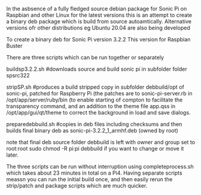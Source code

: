 In the asbsence of a fully fledged source debian package for Sonic Pi on Raspbian and other Linux for the latest versions this is an attempt to create a binary deb package which is build from source autoamtically.
Alternative versions ofr other distributions eg Ubuntu 20.04 are also being developed

To create a binary deb for Sonic Pi version 3.2.2
This version for Raspbian Buster

There are three scripts which can be run together or separately

buildsp3.2.2.sh  #downloads source and build sonic pi in subfolder folder spsrc322

stripSP.sh #produces a build stripped copy in subfolder debbuild/opt of sonic-pi, patched for Raspberry Pi
(the patches are to sonic-pi-server.rb  in /opt/app/server/ruby/bin (to enable starting of compton to facilitate the transparency command, and an addition to the theme file app.qss in /opt/app/gui/qt/theme to correct the background in load and save dialogs.

preparedebbuild.sh #copies in deb files including checksums and then builds final binary deb as sonic-pi-3.2.2_1_armhf.deb (owned by root)

note that final deb source folder debbuild is left with owner and group set to root:root
sudo chmod -R pi:pi debbuild  if you want to change or move it later.

The three scripts can be run without interruption using completeprocess.sh which takes about 23 minutes in total on a Pi4.
Having separate scripts meassn you can run the initial build once, and then easily rerun the strip/patch and package scripts which are much quicker.
